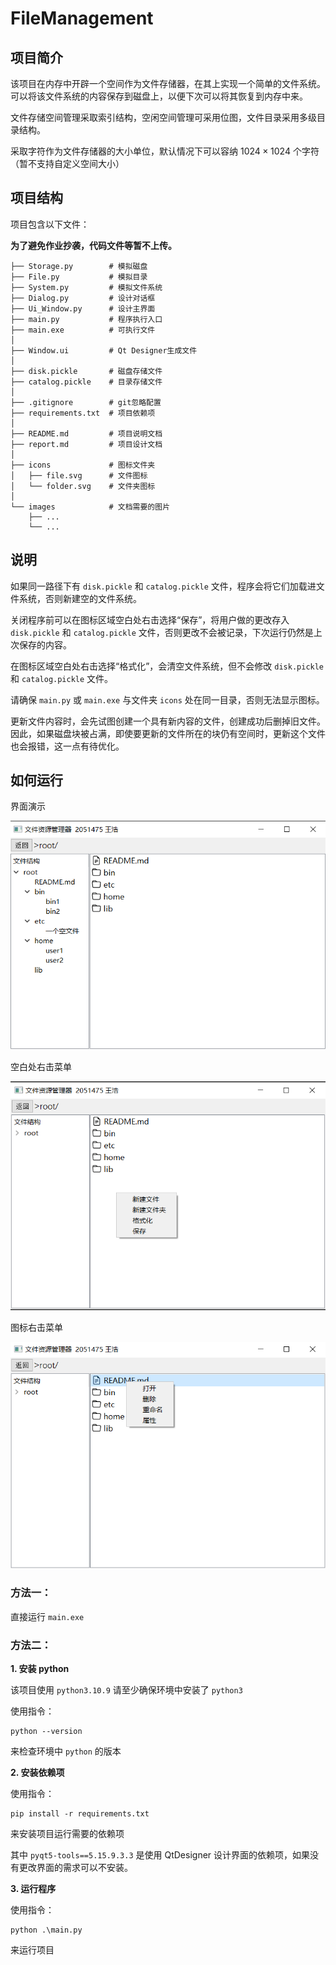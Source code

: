 # FileManagement

## 项目简介

该项目在内存中开辟一个空间作为文件存储器，在其上实现一个简单的文件系统。可以将该文件系统的内容保存到磁盘上，以便下次可以将其恢复到内存中来。

文件存储空间管理采取索引结构，空闲空间管理可采用位图，文件目录采用多级目录结构。

采取字符作为文件存储器的大小单位，默认情况下可以容纳 $1024 \times 1024$ 个字符（暂不支持自定义空间大小）

## 项目结构

项目包含以下文件：

**为了避免作业抄袭，代码文件等暂不上传。**

```
├── Storage.py        # 模拟磁盘
├── File.py           # 模拟目录
├── System.py         # 模拟文件系统
├── Dialog.py         # 设计对话框
├── Ui_Window.py      # 设计主界面
├── main.py           # 程序执行入口
├── main.exe          # 可执行文件
│
├── Window.ui         # Qt Designer生成文件
│
├── disk.pickle       # 磁盘存储文件
├── catalog.pickle    # 目录存储文件
│
├── .gitignore        # git忽略配置
├── requirements.txt  # 项目依赖项
│
├── README.md         # 项目说明文档
├── report.md         # 项目设计文档
│
├── icons             # 图标文件夹
│   ├── file.svg      # 文件图标
│   └── folder.svg    # 文件夹图标
│
└── images            # 文档需要的图片
    ├── ...
    └── ...
```

## 说明

如果同一路径下有 `disk.pickle` 和 `catalog.pickle` 文件，程序会将它们加载进文件系统，否则新建空的文件系统。

关闭程序前可以在图标区域空白处右击选择“保存”，将用户做的更改存入 `disk.pickle` 和 `catalog.pickle` 文件，否则更改不会被记录，下次运行仍然是上次保存的内容。

在图标区域空白处右击选择“格式化”，会清空文件系统，但不会修改 `disk.pickle` 和 `catalog.pickle` 文件。

请确保 `main.py` 或 `main.exe` 与文件夹 `icons` 处在同一目录，否则无法显示图标。

更新文件内容时，会先试图创建一个具有新内容的文件，创建成功后删掉旧文件。因此，如果磁盘块被占满，即使要更新的文件所在的块仍有空间时，更新这个文件也会报错，这一点有待优化。

## 如何运行

界面演示

<img src="./images/MainWindow.png">

空白处右击菜单

<img src="./images/ListMenu.png">

图标右击菜单

<img src="./images/ItemMenu.png">

### 方法一：

直接运行 `main.exe`

### 方法二：

**1. 安装 python**

该项目使用 `python3.10.9` 请至少确保环境中安装了 `python3`

使用指令：

```shell
python --version
```

来检查环境中 `python` 的版本


**2. 安装依赖项**

使用指令：

```shell
pip install -r requirements.txt
```

来安装项目运行需要的依赖项

其中 `pyqt5-tools==5.15.9.3.3` 是使用 QtDesigner 设计界面的依赖项，如果没有更改界面的需求可以不安装。

**3. 运行程序**

使用指令：

```shell
python .\main.py
```

来运行项目
